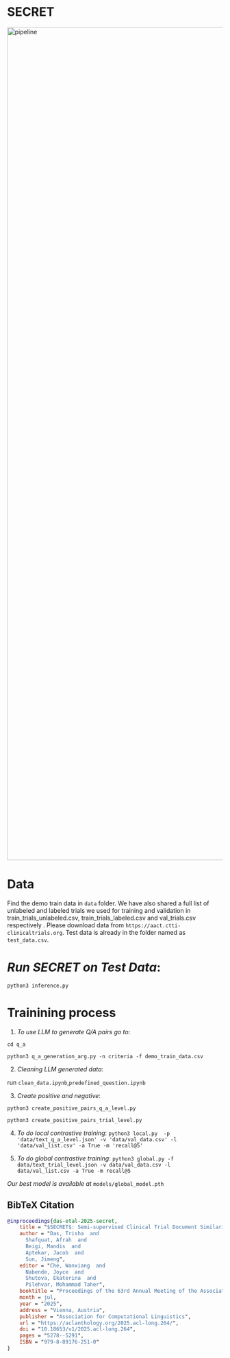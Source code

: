 # **SECRET**
<img width="3290" height="1943" alt="pipeline" src="https://github.com/user-attachments/assets/10d278d0-d801-49eb-92a0-1688fe29f0ba" />



# Data
Find the demo train data in ```data``` folder. We have also shared a full list of unlabeled and labeled trials we used for training and validation in train_trials_unlabeled.csv, train_trials_labeled.csv and val_trials.csv respectively . Please download data from ```https://aact.ctti-clinicaltrials.org```. Test data is already in the folder named as ```test_data.csv```.


# *Run SECRET on Test Data*: 

```python3 inference.py```


# Trainining process

1. *To use LLM to generate Q/A pairs go to*:
   
```cd q_a```

```python3 q_a_generation_arg.py -n criteria -f demo_train_data.csv```

2. *Cleaning LLM generated data*:

run ```clean_data.ipynb```,```predefined_question.ipynb```

3. *Create positive and negative*:

```python3 create_positive_pairs_q_a_level.py```

```python3 create_positive_pairs_trial_level.py``` 

4. *To do local contrastive training*: ```python3 local.py  -p 'data/text_q_a_level.json' -v 'data/val_data.csv' -l 'data/val_list.csv' -a True -m 'recall@5'```

5. *To do global contrastive training*: ```python3 global.py -f data/text_trial_level.json -v data/val_data.csv -l data/val_list.csv -a True -m recall@5```

*Our best model is available at* 
```models/global_model.pth```


## BibTeX Citation

```bibtex
@inproceedings{das-etal-2025-secret,
    title = "$SECRET$: Semi-supervised Clinical Trial Document Similarity Search",
    author = "Das, Trisha  and
      Shafquat, Afrah  and
      Beigi, Mandis  and
      Aptekar, Jacob  and
      Sun, Jimeng",
    editor = "Che, Wanxiang  and
      Nabende, Joyce  and
      Shutova, Ekaterina  and
      Pilehvar, Mohammad Taher",
    booktitle = "Proceedings of the 63rd Annual Meeting of the Association for Computational Linguistics (Volume 1: Long Papers)",
    month = jul,
    year = "2025",
    address = "Vienna, Austria",
    publisher = "Association for Computational Linguistics",
    url = "https://aclanthology.org/2025.acl-long.264/",
    doi = "10.18653/v1/2025.acl-long.264",
    pages = "5278--5291",
    ISBN = "979-8-89176-251-0"
}
```



